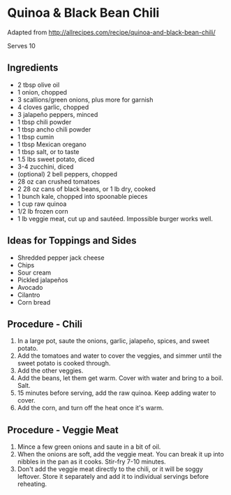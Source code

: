 # Quinoa & Black Bean Chili

Adapted from http://allrecipes.com/recipe/quinoa-and-black-bean-chili/

Serves 10

## Ingredients

- 2 tbsp olive oil
- 1 onion, chopped
- 3 scallions/green onions, plus more for garnish
- 4 cloves garlic, chopped
- 3 jalapeño peppers, minced
- 1 tbsp chili powder
- 1 tbsp ancho chili powder
- 1 tbsp cumin
- 1 tbsp Mexican oregano
- 1 tbsp salt, or to taste
- 1.5 lbs sweet potato, diced
- 3-4 zucchini, diced
- (optional) 2 bell peppers, chopped
- 28 oz can crushed tomatoes
- 2 28 oz cans of black beans, or 1 lb dry, cooked
- 1 bunch kale, chopped into spoonable pieces
- 1 cup raw quinoa
- 1/2 lb frozen corn
- 1 lb veggie meat, cut up and sautéed. Impossible burger works well.

## Ideas for Toppings and Sides

- Shredded pepper jack cheese
- Chips
- Sour cream
- Pickled jalapeños
- Avocado
- Cilantro
- Corn bread

## Procedure - Chili

1. In a large pot, saute the onions, garlic, jalapeño, spices, and sweet potato. 
2. Add the tomatoes and water to cover the veggies, and simmer until the sweet potato is cooked through.
3. Add the other veggies.
4. Add the beans, let them get warm. Cover with water and bring to a boil. Salt.
5. 15 minutes before serving, add the raw quinoa. Keep adding water to cover.
6. Add the corn, and turn off the heat once it's warm.

## Procedure - Veggie Meat

1. Mince a few green onions and saute in a bit of oil.
2. When the onions are soft, add the veggie meat. You can break it up into nibbles in the pan as it cooks.
   Stir-fry 7-10 minutes.
3. Don't add the veggie meat directly to the chili, or it will be soggy leftover. Store it separately and add
   it to individual servings before reheating.

